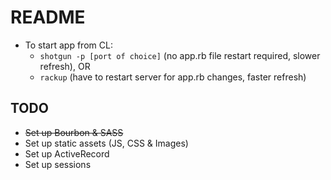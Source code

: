 README
======

- To start app from CL:
  - `shotgun -p [port of choice]` (no app.rb file restart required, slower refresh), OR
  - `rackup` (have to restart server for app.rb changes, faster refresh)

TODO
----
- ~~Set up Bourbon & SASS~~
- Set up static assets (JS, CSS & Images)
- Set up ActiveRecord
- Set up sessions
